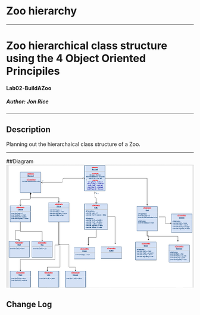 # Zoo hierarchy
------------------------------

# Zoo hierarchical class structure using the 4 Object Oriented Principiles 
#### Lab02-BuildAZoo
##### *Author: Jon Rice*

------------------------------

## Description
Planning out the hierarchaical class structure of a Zoo.  

------------------------------
##Diagram
![Drawing](https://github.com/RevYolution/Zoo/blob/master/assets/ZooDiagramLab5.PNG)



## Change Log
